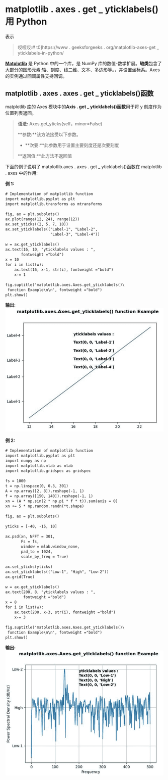 # matplotlib . axes . get _ yticklabels()用 Python

表示

> 哎哎哎:# t0]https://www . geeksforgeeks . org/matplotlib-axes-get _ yticklabels-in-python/

**[Matplotlib](https://www.geeksforgeeks.org/python-introduction-matplotlib/)** 是 Python 中的一个库，是 NumPy 库的数值-数学扩展。**轴类**包含了大部分的图形元素:轴、刻度、线二维、文本、多边形等。，并设置坐标系。Axes 的实例通过回调属性支持回调。

## matplotlib . axes . axes . get _ yticklabels()函数

matplotlib 库的 Axes 模块中的**Axis . get _ yticklabels()函数**用于将 y 刻度作为位置列表返回。

> **语法:** Axes.get_yticks(self，minor=False)
> 
> **参数:**该方法接受以下参数。
> 
> *   **次要:**此参数用于设置主要刻度还是次要刻度
> 
> **返回值:**此方法不返回值

下面的例子说明了 matplotlib.axes . axes . get _ yticklabels()函数在 matplotlib . axes 中的作用:

**例 1:**

```
# Implementation of matplotlib function
import matplotlib.pyplot as plt
import matplotlib.transforms as mtransforms

fig, ax = plt.subplots()
ax.plot(range(12, 24), range(12))
ax.set_yticks((2, 5, 7, 10))
ax.set_yticklabels(("Label-1", "Label-2", 
                    "Label-3", "Label-4"))

w = ax.get_yticklabels()
ax.text(16, 10, "yticklabels values : ",
       fontweight ="bold")
x = 10
for i in list(w):
    ax.text(16, x-1, str(i), fontweight ="bold")
    x-= 1

fig.suptitle('matplotlib.axes.Axes.get_yticklabels()\
 function Example\n\n', fontweight ="bold")
plt.show()
```

**输出:**
![](img/ae5ebe19b3a126616cd650470d3eca9a.png)

**例 2:**

```
# Implementation of matplotlib function
import matplotlib.pyplot as plt
import numpy as np
import matplotlib.mlab as mlab
import matplotlib.gridspec as gridspec

fs = 1000
t = np.linspace(0, 0.3, 301)
A = np.array([2, 8]).reshape(-1, 1)
f = np.array([150, 140]).reshape(-1, 1)
xn = (A * np.sin(2 * np.pi * f * t)).sum(axis = 0)
xn += 5 * np.random.randn(*t.shape)

fig, ax = plt.subplots()

yticks = [-40, -15, 10]

ax.psd(xn, NFFT = 301, 
       Fs = fs, 
       window = mlab.window_none,
       pad_to = 1024,
       scale_by_freq = True)

ax.set_yticks(yticks)
ax.set_yticklabels(("Low-1", "High", "Low-2"))
ax.grid(True)

w = ax.get_yticklabels()
ax.text(200, 8, "yticklabels values : ", 
        fontweight ="bold")
x = 8
for i in list(w):
    ax.text(200, x-3, str(i), fontweight ="bold")
    x-= 3

fig.suptitle('matplotlib.axes.Axes.get_yticklabels()\
 function Example\n\n', fontweight ="bold")
plt.show()
```

**输出:**
![](img/ad4346e5f754ea014825a928bdd8596f.png)